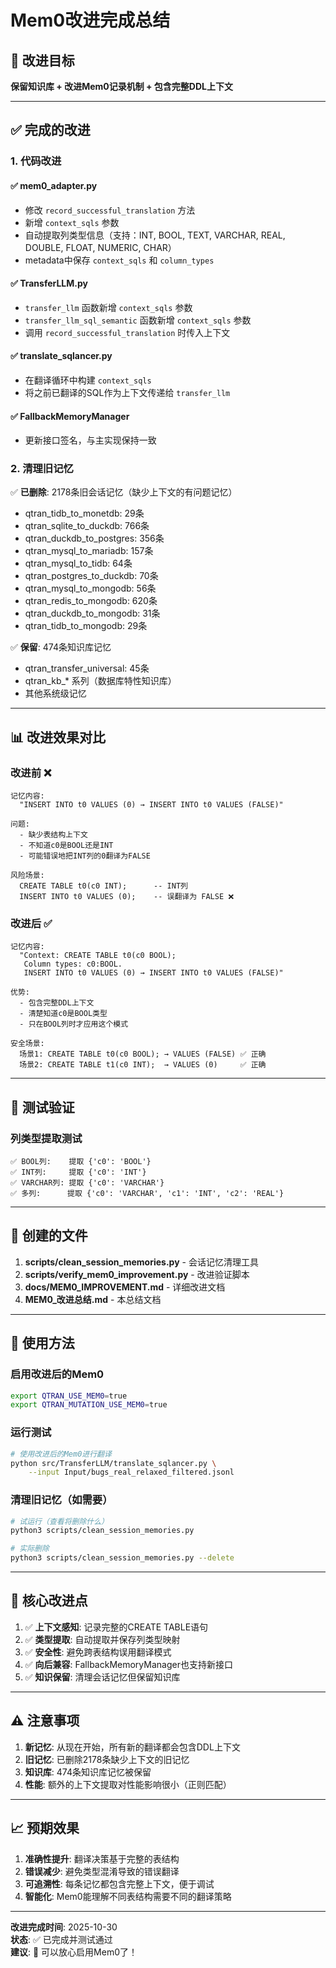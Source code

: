# Mem0改进完成总结

## 🎯 改进目标
**保留知识库 + 改进Mem0记录机制 + 包含完整DDL上下文**

---

## ✅ 完成的改进

### 1. **代码改进**

#### ✅ mem0_adapter.py
- 修改 `record_successful_translation` 方法
- 新增 `context_sqls` 参数
- 自动提取列类型信息（支持：INT, BOOL, TEXT, VARCHAR, REAL, DOUBLE, FLOAT, NUMERIC, CHAR）
- metadata中保存 `context_sqls` 和 `column_types`

#### ✅ TransferLLM.py
- `transfer_llm` 函数新增 `context_sqls` 参数
- `transfer_llm_sql_semantic` 函数新增 `context_sqls` 参数
- 调用 `record_successful_translation` 时传入上下文

#### ✅ translate_sqlancer.py
- 在翻译循环中构建 `context_sqls`
- 将之前已翻译的SQL作为上下文传递给 `transfer_llm`

#### ✅ FallbackMemoryManager
- 更新接口签名，与主实现保持一致

### 2. **清理旧记忆**

✅ **已删除**: 2178条旧会话记忆（缺少上下文的有问题记忆）
- qtran_tidb_to_monetdb: 29条
- qtran_sqlite_to_duckdb: 766条
- qtran_duckdb_to_postgres: 356条
- qtran_mysql_to_mariadb: 157条
- qtran_mysql_to_tidb: 64条
- qtran_postgres_to_duckdb: 70条
- qtran_mysql_to_mongodb: 56条
- qtran_redis_to_mongodb: 620条
- qtran_duckdb_to_mongodb: 31条
- qtran_tidb_to_mongodb: 29条

✅ **保留**: 474条知识库记忆
- qtran_transfer_universal: 45条
- qtran_kb_* 系列（数据库特性知识库）
- 其他系统级记忆

---

## 📊 改进效果对比

### 改进前 ❌
```
记忆内容:
  "INSERT INTO t0 VALUES (0) → INSERT INTO t0 VALUES (FALSE)"

问题:
  - 缺少表结构上下文
  - 不知道c0是BOOL还是INT
  - 可能错误地把INT列的0翻译为FALSE

风险场景:
  CREATE TABLE t0(c0 INT);      -- INT列
  INSERT INTO t0 VALUES (0);    -- 误翻译为 FALSE ❌
```

### 改进后 ✅
```
记忆内容:
  "Context: CREATE TABLE t0(c0 BOOL); 
   Column types: c0:BOOL. 
   INSERT INTO t0 VALUES (0) → INSERT INTO t0 VALUES (FALSE)"

优势:
  - 包含完整DDL上下文
  - 清楚知道c0是BOOL类型
  - 只在BOOL列时才应用这个模式

安全场景:
  场景1: CREATE TABLE t0(c0 BOOL); → VALUES (FALSE) ✅ 正确
  场景2: CREATE TABLE t1(c0 INT);  → VALUES (0)     ✅ 正确
```

---

## 🧪 测试验证

### 列类型提取测试
```
✅ BOOL列:    提取 {'c0': 'BOOL'}
✅ INT列:     提取 {'c0': 'INT'}  
✅ VARCHAR列: 提取 {'c0': 'VARCHAR'}
✅ 多列:      提取 {'c0': 'VARCHAR', 'c1': 'INT', 'c2': 'REAL'}
```

---

## 📁 创建的文件

1. **scripts/clean_session_memories.py** - 会话记忆清理工具
2. **scripts/verify_mem0_improvement.py** - 改进验证脚本
3. **docs/MEM0_IMPROVEMENT.md** - 详细改进文档
4. **MEM0_改进总结.md** - 本总结文档

---

## 🚀 使用方法

### 启用改进后的Mem0
```bash
export QTRAN_USE_MEM0=true
export QTRAN_MUTATION_USE_MEM0=true
```

### 运行测试
```bash
# 使用改进后的Mem0进行翻译
python src/TransferLLM/translate_sqlancer.py \
    --input Input/bugs_real_relaxed_filtered.jsonl
```

### 清理旧记忆（如需要）
```bash
# 试运行（查看将删除什么）
python3 scripts/clean_session_memories.py

# 实际删除
python3 scripts/clean_session_memories.py --delete
```

---

## 🎯 核心改进点

1. ✅ **上下文感知**: 记录完整的CREATE TABLE语句
2. ✅ **类型提取**: 自动提取并保存列类型映射
3. ✅ **安全性**: 避免跨表结构误用翻译模式
4. ✅ **向后兼容**: FallbackMemoryManager也支持新接口
5. ✅ **知识保留**: 清理会话记忆但保留知识库

---

## ⚠️ 注意事项

1. **新记忆**: 从现在开始，所有新的翻译都会包含DDL上下文
2. **旧记忆**: 已删除2178条缺少上下文的旧记忆
3. **知识库**: 474条知识库记忆被保留
4. **性能**: 额外的上下文提取对性能影响很小（正则匹配）

---

## 📈 预期效果

1. **准确性提升**: 翻译决策基于完整的表结构
2. **错误减少**: 避免类型混淆导致的错误翻译
3. **可追溯性**: 每条记忆都包含完整上下文，便于调试
4. **智能化**: Mem0能理解不同表结构需要不同的翻译策略

---

**改进完成时间**: 2025-10-30  
**状态**: ✅ 已完成并测试通过  
**建议**: 🚀 可以放心启用Mem0了！


